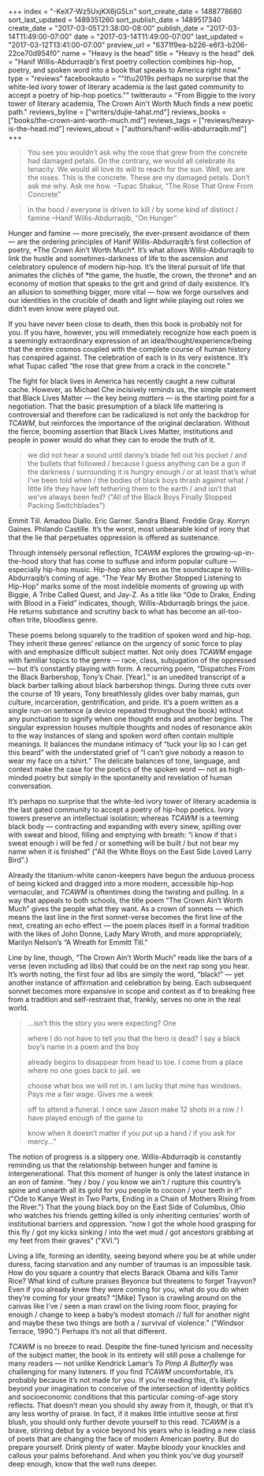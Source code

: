 +++
index = "-KeX7-Wz5UxjKX6jG5Ln"
sort_create_date = 1488778680
sort_last_updated = 1489351260
sort_publish_date = 1489517340
create_date = "2017-03-05T21:38:00-08:00"
publish_date = "2017-03-14T11:49:00-07:00"
date = "2017-03-14T11:49:00-07:00"
last_updated = "2017-03-12T13:41:00-07:00"
preview_url = "6371f9ea-b226-e6f3-b206-22ce70d954f0"
name = "Heavy is the head"
title = "Heavy is the head"
dek = "Hanif Willis-Abdurraqib's first poetry collection combines hip-hop, poetry, and spoken word into a book that speaks to America right now."
type = "reviews"
facebookauto = "\"It\u2019s perhaps no surprise that the white-led ivory tower of literary academia is the last gated community to accept a poetry of hip-hop poetics.\""
twitterauto = "From Biggie to the ivory tower of literary academia, The Crown Ain't Worth Much finds a new poetic path."
reviews_byline = ["writers/dujie-tahat.md"]
reviews_books = ["books/the-crown-aint-worth-much.md"]
reviews_tags = ["reviews/heavy-is-the-head.md"]
reviews_about = ["authors/hanif-willis-abdurraqib.md"]
+++

<blockquote class="noline">You see you wouldn’t ask why the rose that grew from the concrete had damaged petals. On the contrary, we would all celebrate its tenacity. We would all love its will to reach for the sun. Well, we are the roses. This is the concrete. These are my damaged petals. Don’t ask me why. Ask me how. –Tupac Shakur, “The Rose That Grew From Concrete”</blockquote>

<blockquote class="noline">in the hood / everyone is driven to kill / by some kind of distinct / famine –Hanif Willis-Abdurraqib, “On Hunger”</blockquote>

<p class="first-line">Hunger and famine — more precisely, the ever-present avoidance of them — are the ordering principles of Hanif Willis-Abdurraqib’s first collection of poetry, *The Crown Ain’t Worth Much*. It’s what allows Willis-Abdurraqib to link the hustle and sometimes-darkness of life to the ascension and celebratory opulence of modern hip-hop. It’s the literal pursuit of life that animates the clichés of *the game, the hustle, the crown, the throne* and an economy of motion that speaks to the grit and grind of daily existence. It’s an allusion to something bigger, more vital — how we forge ourselves and our identities in the crucible of death and light while playing out roles we didn’t even know were played out.</p>

If you have never been close to death, then this book is probably not for you. If you have, however, you will immediately recognize how each poem is a seemingly extraordinary expression of an idea/thought/experience/being that the entire cosmos coupled with the complete course of human history has conspired against. The celebration of each is in its very existence. It’s what Tupac called “the rose that grew from a crack in the concrete.” 

The fight for black lives in America has recently caught a new cultural cache. However, as Michael Che incisively reminds us, the simple statement that Black Lives Matter — the key being *matters* — is the starting point for a negotiation. That the basic presumption of a black life mattering is controversial and therefore can be radicalized is not only the backdrop for *TCAWM*, but reinforces the importance of the original declaration. Without the fierce, booming assertion that Black Lives Matter, institutions and people in power would do what they can to erode the truth of it.

<blockquote>we did not hear a sound until danny’s blade fell out his pocket / and the bullets that followed / because I guess anything can be a gun if the darkness / surrounding it is hungry enough / or at least that’s what I’ve been told when / the bodies of black boys thrash against what / little life they have left tethering them to the earth / and isn’t that we’ve always been fed? ("All of the Black Boys Finally Stopped Packing Switchblades")</blockquote>

Emmit Till. Amadou Diallo. Eric Garner. Sandra Bland. Freddie Gray. Korryn Gaines. Philando Castille. It’s the worst, most unbearable kind of irony that that the lie that perpetuates oppression is offered as sustenance. 

Through intensely personal reflection, *TCAWM* explores the growing-up-in-the-hood story that has come to suffuse and inform popular culture — especially hip-hop music. Hip-hop also serves as the soundscape to Willis-Abdurraqib’s coming of age. “The Year My Brother Stopped Listening to Hip-Hop” marks some of the most indelible moments of growing up with Biggie, A Tribe Called Quest, and Jay-Z. As a title like “Ode to Drake, Ending with Blood in a Field” indicates, though, Willis-Abdurraqib brings the juice. He returns substance and scrutiny back to what has become an all-too-often trite, bloodless genre. 

These poems belong squarely to the tradition of spoken word and hip-hop. They inherit these genres’ reliance on the urgency of sonic force to play with and emphasize difficult subject matter. Not only does *TCAWM* engage with familiar topics to the genre — race, class, subjugation of the oppressed — but it’s constantly playing with form. A recurring poem, “Dispatches From the Black Barbershop, Tony’s Chair. [Year].” is an unedited transcript of a black barber talking about black barbershop things. During three cuts over the course of 19 years, Tony breathlessly glides over baby mamas, gun culture, incarceration, gentrification, and pride. It’s a poem written as a single run-on sentence (a device repeated throughout the book) without any punctuation to signify when one thought ends and another begins. The singular expression houses multiple thoughts and nodes of resonance akin to the way instances of slang and spoken word often contain multiple meanings. It balances the mundane intimacy of “tuck your lip so I can get this beard” with the understated grief of “I can’t give nobody a reason to wear my face on a tshirt.” The delicate balances of tone, language, and context make the case for the poetics of the spoken word — not as high-minded poetry but simply in the spontaneity and revelation of human conversation.

It’s perhaps no surprise that the white-led ivory tower of literary academia is the last gated community to accept a poetry of hip-hop poetics. Ivory towers preserve an intellectual isolation; whereas *TCAWM*  is a teeming black body — contracting and expanding with every sinew, spilling over with sweat and blood, filling and emptying with breath: “i know if that i sweat enough i will be fed / or something will be built / but not bear my name when it is finished” ("All the White Boys on the East Side Loved Larry Bird".) 

Already the titanium-white canon-keepers have begun the arduous process of being kicked and dragged into a more modern, accessible hip-hop vernacular, and *TCAWM* is oftentimes doing the twisting and pulling. In a way that appeals to both schools, the title poem “The Crown Ain’t Worth Much” gives the people what they want. As a crown of sonnets — which means the last line in the first sonnet-verse becomes the first line of the next, creating an echo effect — the poem places itself in a formal tradition with the likes of John Donne, Lady Mary Wroth, and more appropriately, Marilyn Nelson’s “A Wreath for Emmitt Till.” 

Line by line, though, “The Crown Ain’t Worth Much” reads like the bars of a verse (even including ad libs) that could be on the next rap song you hear. It’s worth noting, the first four ad libs are simply the word, “black!” — yet another instance of affirmation and celebration by being. Each subsequent sonnet becomes more expansive in scope and context as if to breaking free from a tradition and self-restraint that, frankly, serves no one in the real world.

<blockquote><p class=”noindent”>…isn’t this the story you were expecting? One </p>
<p class=”noindent”>where I do not have to tell you that the hero is dead? I say a black boy’s name in a poem and the boy </p>
<p class=”noindent”>already begins to disappear from head to toe. I come from a place where no one goes back to jail. we </p>
<p class=”noindent”>choose what box we will rot in. I am lucky that mine has windows. Pays me a fair wage. Gives me a week </p>
<p class=”noindent”>off to attend a funeral. I once saw Jason make 12 shots in a row / I have played enough of the game to </p>
<p class=”noindent”>know when it doesn’t matter if you put up a hand / if you ask for mercy…” </p></blockquote>

The notion of progress is a slippery one. Willis-Abdurraqib is constantly reminding us that the relationship between hunger and famine is intergenerational. That this moment of hunger is only the latest instance in an eon of famine. “hey / boy / you know we ain’t / rupture this country’s spine and unearth all its gold for you people to cocoon / your teeth in it” ("Ode to Kanye West in Two Parts, Ending in a Chain of Mothers Rising from the River.") That the young black boy on the East Side of Columbus, Ohio who watches his friends getting killed is only inheriting centuries’ worth of institutional barriers and oppression. “now I got the whole hood grasping for this fly / got my kicks sinking / into the wet mud / got ancestors grabbing at my feet from their graves” ("XVI.") 

Living a life, forming an identity, seeing beyond where you be at while under duress, facing starvation and any number of traumas is an impossible task. How do you square a country that elects Barack Obama and kills Tamir Rice? What kind of culture praises Beyonce but threatens to forget Trayvon? Even if you already knew they were coming for you, what do you do when they’re coming for your greats? “[Mike] Tyson is crawling around on the canvas like I’ve / seen a man crawl on the living room floor, praying for enough / change to keep a baby’s modest stomach // full for another night and maybe these two things are both a / survival of violence.” ("Windsor Terrace, 1990.") Perhaps it’s not all that different.

*TCAWM* is no breeze to read. Despite the fine-tuned lyricism and necessity of the subject matter, the book in its entirety will still pose a challenge for many readers — not unlike Kendrick Lamar’s *To Pimp A Butterfly* was challenging for many listeners. If you find *TCAWM* uncomfortable, it’s probably because it’s not made for you. If you’re reading this, it’s likely beyond your imagination to conceive of the intersection of identity politics and socioeconomic conditions that this particular coming-of-age story reflects. That doesn’t mean you should shy away from it, though, or that it’s any less worthy of praise. In fact, if it makes little intuitive sense at first blush, you should only further devote yourself to this read. *TCAWM* is a brave, stirring debut by a voice beyond his years who is leading a new class of poets that are changing the face of modern American poetry. But do prepare yourself. Drink plenty of water. Maybe bloody your knuckles and callous your palms beforehand. And when you think you’ve dug yourself deep enough, know that the well runs deeper.

